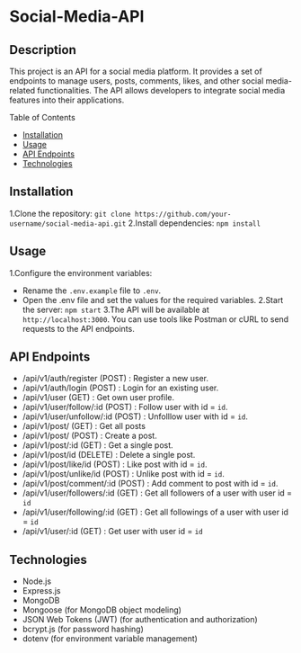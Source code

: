 # Social-Media-API
## Description
This project is an API for a social media platform. It provides a set of endpoints to manage users, posts, comments, likes, and other social media-related functionalities. The API allows developers to integrate social media features into their applications.

Table of Contents
- [Installation](#installation)
- [Usage](#usage)
- [API Endpoints](#api-endpoints)
- [Technologies](#technologies)

## Installation
1.Clone the repository: `git clone https://github.com/your-username/social-media-api.git`
2.Install dependencies: `npm install`

## Usage
1.Configure the environment variables:
  - Rename the `.env.example` file to `.env`.
  - Open the .env file and set the values for the required variables.
2.Start the server: `npm start`
3.The API will be available at `http://localhost:3000`. You can use tools like Postman or cURL to send requests to the API endpoints.

## API Endpoints
- /api/v1/auth/register (POST) : Register a new user.
- /api/v1/auth/login (POST) : Login for an existing user.
- /api/v1/user (GET) : Get own user profile.
- /api/v1/user/follow/:id (POST) : Follow user with id = `id`.
- /api/v1/user/unfollow/:id (POST) : Unfolllow user with id = `id`.
- /api/v1/post/ (GET) : Get all posts
- /api/v1/post/ (POST) : Create a post.
- /api/v1/post/:id (GET) : Get a single post.
- /api/v1/post/id (DELETE) : Delete a single post.
- /api/v1/post/like/id (POST) : Like post with id = `id`.
- /api/v1/post/unlike/id (POST) : Unlike post with id = `id`.
- /api/v1/post/comment/:id (POST) : Add comment to post with id = `id`.
- /api/v1/user/followers/:id (GET) : Get all followers of a user with user id = `id`
- /api/v1/user/following/:id (GET) : Get all followings of a user with user id = `id`
- /api/v1/user/:id (GET) : Get user with user id = `id`

## Technologies
- Node.js
- Express.js
- MongoDB 
- Mongoose (for MongoDB object modeling)
- JSON Web Tokens (JWT) (for authentication and authorization)
- bcrypt.js (for password hashing)
- dotenv (for environment variable management)



